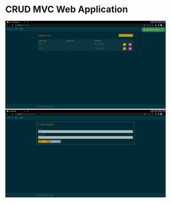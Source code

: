 # CRUD MVC Web Application

![alt text](https://github.com/kerminator-dev/MVC-Bulky-Book/blob/main/img/index.PNG?raw=true)
![alt text](https://github.com/kerminator-dev/MVC-Bulky-Book/blob/main/img/update.PNG?raw=true)
